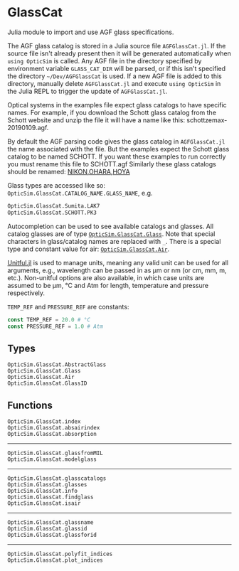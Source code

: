 # GlassCat

Julia module to import and use AGF glass specifications.

The AGF glass catalog is stored in a Julia source file `AGFGlassCat.jl`. If the source file isn't already present then it will be generated automatically when `using OpticSim` is called.
Any AGF file in the directory specified by environment variable `GLASS_CAT_DIR` will be parsed, or if this isn't specified the directory `~/Dev/AGFGlassCat` is used.
If a new AGF file is added to this directory, manually delete `AGFGlassCat.jl` and execute `using OpticSim` in the Julia REPL to trigger the update of `AGFGlassCat.jl`.

Optical systems in the examples file expect glass catalogs to have specific names. For example, if you download the Schott glass catalog from the Schott website and unzip the file it will have a name like this: schottzemax-20190109.agf. 

By default the AGF parsing code gives the glass catalog in `AGFGlassCat.jl` the name associated with the file. But the examples expect the Schott glass catalog to be named SCHOTT. If you want these examples to run correctly you must rename this file to SCHOTT.agf Similarly these glass catalogs should be renamed: [NIKON](https://www.nikon.com/products/optical-glass/assets/pdf/nikon_zemax_data.zip),[OHARA](https://www.oharacorp.com/xls/OHARA_201130_CATALOG.zip),[HOYA](https://hoyaoptics.com/wp-content/uploads/2019/10/HOYA20170401.zip)

Glass types are accessed like so: `OpticSim.GlassCat.CATALOG_NAME.GLASS_NAME`, e.g.

```julia
OpticSim.GlassCat.Sumita.LAK7
OpticSim.GlassCat.SCHOTT.PK3
```

Autocompletion can be used to see available catalogs and glasses. All catalog glasses are of type [`OpticSim.GlassCat.Glass`](@ref).
Note that special characters in glass/catalog names are replaced with `_`.
There is a special type and constant value for air: [`OpticSim.GlassCat.Air`](@ref).

[Unitful.jl](https://github.com/PainterQubits/Unitful.jl) is used to manage units, meaning any valid unit can be used for all arguments, e.g., wavelength can be passed in as μm or nm (or cm, mm, m, etc.).
Non-unitful options are also available, in which case units are assumed to be μm, °C and Atm for length, temperature and pressure respectively.

`TEMP_REF` and `PRESSURE_REF` are constants:

```julia
const TEMP_REF = 20.0 # °C
const PRESSURE_REF = 1.0 # Atm
```

## Types

```@docs
OpticSim.GlassCat.AbstractGlass
OpticSim.GlassCat.Glass
OpticSim.GlassCat.Air
OpticSim.GlassCat.GlassID
```

## Functions

```@docs
OpticSim.GlassCat.index
OpticSim.GlassCat.absairindex
OpticSim.GlassCat.absorption
```

---

```@docs
OpticSim.GlassCat.glassfromMIL
OpticSim.GlassCat.modelglass
```

---

```@docs
OpticSim.GlassCat.glasscatalogs
OpticSim.GlassCat.glasses
OpticSim.GlassCat.info
OpticSim.GlassCat.findglass
OpticSim.GlassCat.isair
```

---

```@docs
OpticSim.GlassCat.glassname
OpticSim.GlassCat.glassid
OpticSim.GlassCat.glassforid
```

---

```@docs
OpticSim.GlassCat.polyfit_indices
OpticSim.GlassCat.plot_indices
```

